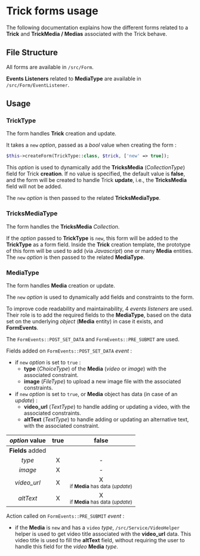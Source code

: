 # Trick forms usage

The following documentation explains how the different forms related to a __Trick__ and __TrickMedia / Medias__
associated with the Trick behave.

## File Structure

All forms are available in `/src/Form`.

__Events Listeners__ related to __MediaType__ are available in `/src/Form/EventListener`.

## Usage

### TrickType

The form handles __Trick__ creation and update.

It takes a `new` _option_, passed as a _bool_ value when creating the form :

```php
$this->createForm(TrickType::class, $trick, ['new' => true]);
```

This _option_ is used to dynamically add the __TricksMedia__ (_CollectionType_) field for Trick __creation__. If no value is specified, the default value is __false__, and the form will be created to handle Trick __update__, i.e., the __TricksMedia__ field will not be added.

The `new` _option_ is then passed to the related __TricksMediaType__.

### TricksMediaType

The form handles the __TricksMedia__ _Collection_.

If the _option_ passed to __TrickType__ is `new`, this form will be added to the __TrickType__ as a form field. Inside the __Trick__
creation template, the prototype of this form will be used to add (via _Javascript_) one or many __Media__ entities. The `new` _option_ is then passed to the related __MediaType__.

### MediaType

The form handles __Media__ creation or update.

The `new` _option_ is used to dynamically add fields and constraints to the form.

To improve code readability and maintainability, 4 _events listeners_ are used. Their role is to add the required fields to the __MediaType__, based on the data set on the underlying _object_ (__Media__ entity) in case it exists, and __FormEvents__.

The `FormEvents::POST_SET_DATA` and `FormEvents::PRE_SUBMIT` are used.

Fields added on `FormEvents::POST_SET_DATA` _event_ :

- if `new` _option_ is set to `true` :
    - __type__ (_ChoiceType_) of the __Media__ (_video_ or _image_) with the associated constraint.
    - __image__ (_FileType_) to upload a new image file with the associated constraints.
- if `new` _option_ is set to `true`, or __Media__ object has data (in case of an _update_) :
    - __video_url__ (_TextType_) to handle adding or updating a video, with the associated constraints.
    - __altText__ (_TextType_) to handle adding or updating an alternative text, with the associated constraint.

| _option_ value | true | false |
| :-------------: | :----------: | :----------: |
| __Fields__ added |  |  |
| _type_ | X   | - |
| _image_ | X | - |
| _video_url_ | X | X <br><small>if __Media__ has data (_update_)</small> |
| _altText_ | X | X <br><small>if __Media__ has data (_update_)</small> |

Action called on `FormEvents::PRE_SUBMIT` _event_ :

- if the __Media__ is `new` and has a `video` _type_, `/src/Service/VideoHelper` helper is used to get video title associated with the __video_url__ data. This video title is used to fill the __altText__ field, without requiring the user to handle this field for the _video_ __Media__ _type_.
